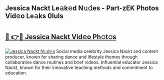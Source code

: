 ## Jessica Nackt Le𝚊k𝚎d N𝚞𝚍es - Part-zEK Photos Vid𝚎o Le𝚊ks 0Iuls

# <h2><a href="http://fb9q43c.evod.top/?m=Jessica+Nackt">🔗 👉🔴 Jessica Nackt Vid𝚎o Ph𝚘t𝚘s</a></h2>

[![Jessica Nackt N𝚞d𝚎s](https://i.imgur.com/8V9OHl7.gif)](http://fb9q43c.evod.top/?m=Jessica+Nackt)
Social media celebrity Jessica Nackt and content producer, known for sharing dance and lifestyle themes through collaborative dance routines and brief videos. Influential educator Jessica Nackt, known for their innovative teaching methods and commitment to education. 

